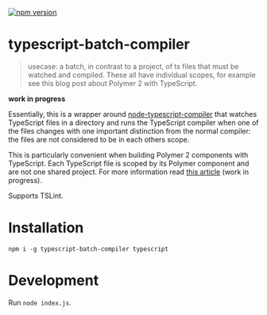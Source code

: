 [![npm version](https://badge.fury.io/js/typescript-batch-compiler.svg)](https://badge.fury.io/js/typescript-batch-compiler)

# typescript-batch-compiler

> usecase: a batch, in contrast to a project, of ts files that must be watched and compiled. These all have individual scopes, for example see this blog post about Polymer 2 with TypeScript.

**work in progress**

Essentially, this is a wrapper around [node-typescript-compiler]() that watches TypeScript files in a directory
and runs the TypeScript compiler when one of the files changes with one important distinction from the normal compiler:
the files are not considered to be in each others scope.

This is particularly convenient when building Polymer 2 components with TypeScript. Each TypeScript file is scoped by its
Polymer component and are not one shared project. For more information 
read [this article](https://github.com/mdvanes/polygram/blob/TypeScript/BLOG.md) (work in progress).

Supports TSLint.


# Installation

`npm i -g typescript-batch-compiler typescript`


# Development

Run `node index.js`.